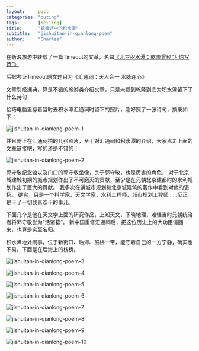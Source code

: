 ```yaml
---
layout:     post
categories: "outing"
tags:       [beijing]
title:      "乾隆诗中的积水潭"
subtitle:   "jishuitan-in-qianlong-poem"
author:     "Charles"
---
```


在新浪旅游中转载了一篇Timeout的文章，名曰[《北京积水潭：乾隆曾经“为你写诗”》](http://travel.sina.com.cn/china/2009-12-15/1533119603.shtml)

后据考证Timeout原文题目为《汇通祠：天人合一 水脉连心》

文章引经据典，算是不错的旅游类介绍文章，只是未提到乾隆到底为积水潭留下了什么诗句

恰巧电脑里存着当时去积水潭汇通祠时留下的照片，刚好照了一张诗句，摘录如下：

![jishuitan-in-qianlong-poem-1]({{site.imageurl}}/jishuitan-in-qianlong-poem-1.jpg)

并且附上在汇通祠拍的几张照片，至于对汇通祠和积水潭的介绍，大家点击上面的文章链接吧，写的还是不错的！

![jishuitan-in-qianlong-poem-2]({{site.imageurl}}/jishuitan-in-qianlong-poem-2.jpg)

郭守敬纪念馆以及门口的郭守敬坐像，关于郭守敬，也是厉害的角色，
对于北京城建城初期的城市规划作出了不可磨灭的贡献，至少是在元朝北京建都时的水利规划作出了巨大的贡献。
我多次在讲城市规划和北京城建筑的著作中看到对他的褒扬。
确实，只是一个科学家、天文学家、水利工程师、城市规划工程师……反正是干了一切我喜欢干的事儿。

下面几个是他在天文学上面的研究作品，上知天文，下晓地理，难怪当时元朝统治者将郭守敬誉为“活诸葛”。
新中国重修汇通祠后，把这位历史上的大功臣请回来，也算是实至名归。

积水潭地处闹事，位于新街口、后海、鼓楼一带，能守着自己的一方宁静，确实也不易。下面是在后海上的栈桥。

![jishuitan-in-qianlong-poem-3]({{site.imageurl}}/jishuitan-in-qianlong-poem-3.jpg)

![jishuitan-in-qianlong-poem-4]({{site.imageurl}}/jishuitan-in-qianlong-poem-4.jpg)

![jishuitan-in-qianlong-poem-5]({{site.imageurl}}/jishuitan-in-qianlong-poem-5.jpg)

![jishuitan-in-qianlong-poem-6]({{site.imageurl}}/jishuitan-in-qianlong-poem-6.jpg)

![jishuitan-in-qianlong-poem-7]({{site.imageurl}}/jishuitan-in-qianlong-poem-7.jpg)

![jishuitan-in-qianlong-poem-8]({{site.imageurl}}/jishuitan-in-qianlong-poem-8.jpg)

![jishuitan-in-qianlong-poem-9]({{site.imageurl}}/jishuitan-in-qianlong-poem-9.jpg)

![jishuitan-in-qianlong-poem-10]({{site.imageurl}}/jishuitan-in-qianlong-poem-10.jpg)




